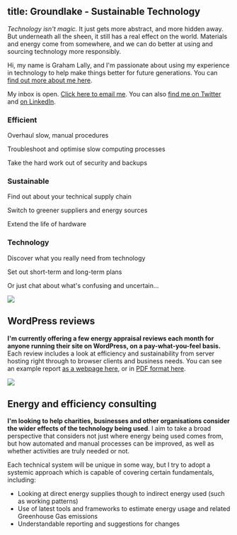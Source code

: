 title: Groundlake - Sustainable Technology
---

_Technology isn't magic._ It just gets more abstract, and more hidden away. But underneath all the sheen, it still has a real effect on the world. Materials and energy come from somewhere, and we can do better at using and sourcing technology more responsibly.

Hi, my name is Graham Lally, and I'm passionate about using my experience in technology to help make things better for future generations. You can [find out more about me here](/graham.html).

My inbox is open. [Click here to email me](mailto:graham@groundlake.org). You can also [find me on Twitter](https://twitter.com/6loss) and [on LinkedIn](https://www.linkedin.com/in/graham-lally-21385987?originalSubdomain=uk).


<div class="focus-boxes">

<div class="focus-box">

### Efficient

Overhaul slow, manual procedures

Troubleshoot and optimise slow computing processes

Take the hard work out of security and backups

</div>

<div class="focus-box">

### Sustainable

Find out about your technical supply chain

Switch to greener suppliers and energy sources

Extend the life of hardware

</div>

<div class="focus-box">

### Technology

Discover what you really need from technology

Set out short-term and long-term plans

Or just chat about what's confusing and uncertain...

</div>

</div>

<div class="interstitial-wrap"><img src="assets/interstitial.svg" class="interstitial" /></div>

## WordPress reviews

**I'm currently offering a few energy appraisal reviews each month for anyone running their site on WordPress, on a pay-what-you-feel basis.** Each review includes a look at efficiency and sustainability from server hosting right through to browser clients and business needs. You can see an example report [as a webpage here](/assessments/example/groundlake_example_report_1_0.html), or in [PDF format here](/assessments/example/Groundlake_Example_Report_1_0.pdf).

<div class="interstitial-wrap"><img src="assets/interstitial.svg" class="interstitial" /></div>

## Energy and efficiency consulting

__I'm looking to help charities, businesses and other organisations consider the wider effects of the technology being used__. I aim to take a broad perspective that considers not just where energy being used comes from, but how automated and manual processes can be improved, as well as whether activities are truly needed or not.

Each technical system will be unique in some way, but I try to adopt a systemic approach which is capable of covering certain fundamentals, including:

* Looking at direct energy supplies though to indirect energy used (such as working patterns)
* Use of latest tools and frameworks to estimate energy usage and related Greenhouse Gas emissions
* Understandable reporting and suggestions for changes

